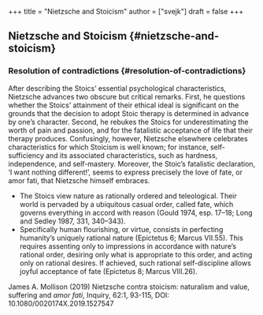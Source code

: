 +++
title = "Nietzsche and Stoicism"
author = ["svejk"]
draft = false
+++

## Nietzsche and Stoicism {#nietzsche-and-stoicism}


### Resolution of contradictions {#resolution-of-contradictions}

After describing the Stoics’ essential psychological characteristics, Nietzsche advances two obscure but critical remarks. First, he questions whether the Stoics’ attainment of their ethical ideal is significant on the grounds that the decision to adopt Stoic therapy is determined in advance by one’s character. Second, he rebukes the Stoics for underestimating the worth of pain and passion, and for the fatalistic acceptance of life that their therapy produces. Confusingly, however, Nietzsche elsewhere celebrates characteristics for which Stoicism is well known; for instance, self-sufficiency and its associated characteristics, such as hardness, independence, and self-mastery. Moreover, the Stoic’s fatalistic declaration, ‘I want nothing different!’, seems to express precisely the love of fate, or amor fati, that Nietzsche himself embraces.

-   The Stoics view nature as rationally ordered and teleological. Their world is pervaded by a ubiquitous casual order, called fate, which governs everything in accord with reason (Gould 1974, esp. 17–18; Long and Sedley 1987, 331, 340–343).
-   Specifically human flourishing, or virtue, consists in perfecting humanity’s uniquely rational nature (Epictetus 6; Marcus VII.55). This requires assenting only to impressions in accordance with nature’s rational order, desiring only what is appropriate to this order, and acting only on rational desires. If achieved, such rational self-discipline allows joyful acceptance of fate (Epictetus 8; Marcus VIII.26).

James A. Mollison (2019) Nietzsche contra stoicism: naturalism and value, suffering and _amor fati_, Inquiry, 62:1, 93-115, DOI: 10.1080/0020174X.2019.1527547